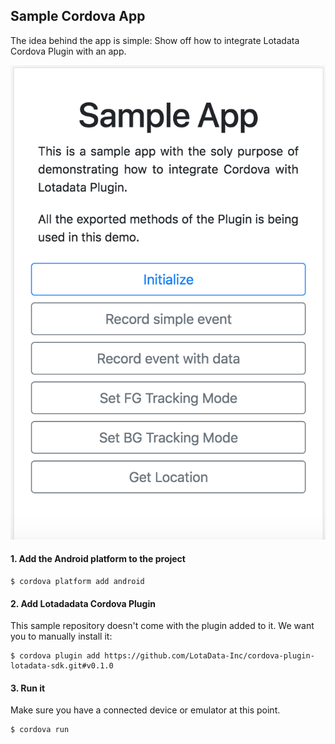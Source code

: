 Sample Cordova App
---

The idea behind the app is simple: Show off how to integrate Lotadata Cordova Plugin with an app.

![](sample.png)

#### 1. Add the Android platform to the project
```
$ cordova platform add android
```

#### 2. Add Lotadadata Cordova Plugin
This sample repository doesn't come with the plugin added to it. We want you to manually install it:
```
$ cordova plugin add https://github.com/LotaData-Inc/cordova-plugin-lotadata-sdk.git#v0.1.0
```

#### 3. Run it
Make sure you have a connected device or emulator at this point.
```
$ cordova run
```